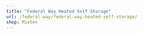 ```yaml
---
title: "Federal Way Heated Self Storage"
url: /federal-way/federal-way-heated-self-storage/
shop: Mieten
---
```

